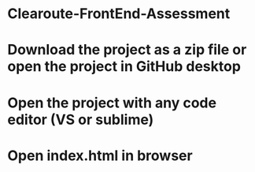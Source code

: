 # Clearoute-FrontEnd-Assessment
# Download the project as a zip file or open the project in GitHub desktop
# Open the project with any code editor (VS or sublime)
# Open index.html in browser
